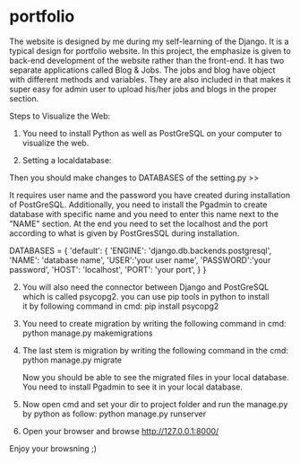 # portfolio
The website is designed by me during my self-learning of the Django. It is a typical design for portfolio website. In this project, the emphasize is given to back-end development of the website rather than the front-end. It has two separate applications called Blog &amp; Jobs. The jobs and blog have object with different methods and variables. They are also  included in that makes it super easy for admin user to upload his/her jobs and blogs in the proper section.



Steps to Visualize the Web:



1. You need to install Python as well as PostGreSQL on your computer to visualize the web. 

2. Setting a localdatabase: 

Then you should make changes to DATABASES of the setting.py >>

It requires user name and the password you have created during installation of PostGreSQL. Additionally, you need to install the Pgadmin to create database with specific name and you need to enter this name next to the "NAME" section. At the end you need to set the localhost and the port according to what is given by PostGresSQL during installation.





DATABASES = {
    'default': {
        'ENGINE': 'django.db.backends.postgresql',
        'NAME': 'database name',
        'USER':'your user name',
        'PASSWORD':'your password',
        'HOST': 'localhost',
        'PORT': 'your port',
      }
    }
    
    
    
    
    

2. You will also need the connector between Django and PostGreSQL which is called psycopg2. you can use pip tools in python to install  
   it by following command in cmd: 
   pip install psycopg2


3. You need to create migration by writing the following command in cmd:
   python manage.py makemigrations


4. The last stem is migration by writing the following command in the cmd:
   python manage.py migrate
   
   Now you should be able to see the migrated files in your local database. You need to install Pgadmin to see it in your local 
   database.

5. Now open cmd and set your dir to project folder and run the manage.py by python as follow:
   python manage.py runserver

6. Open your browser and browse http://127.0.0.1:8000/
  
Enjoy your browsning ;)  
 


